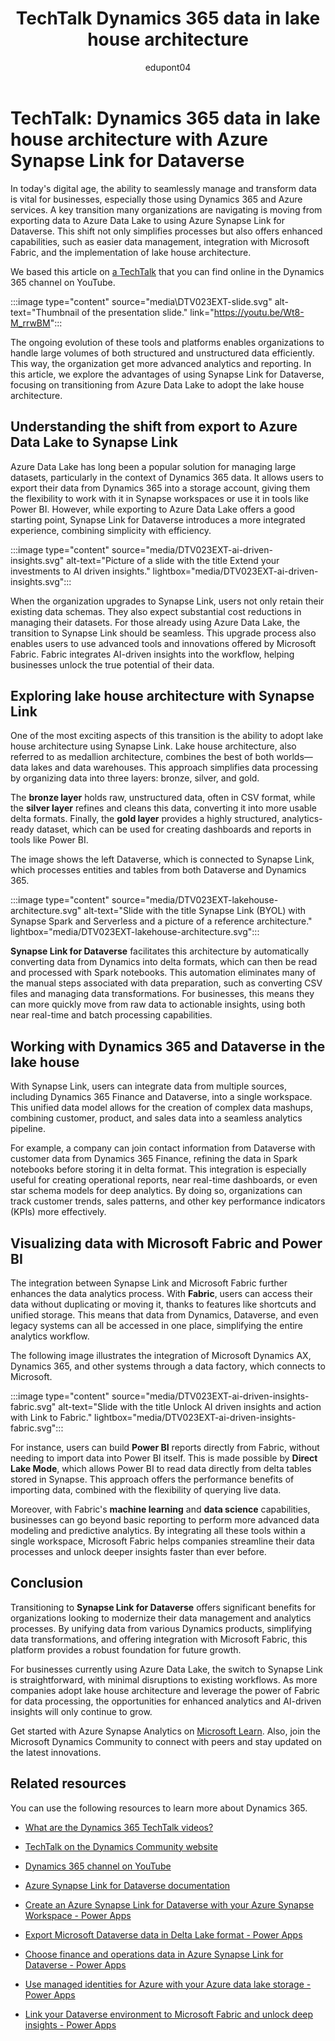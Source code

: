 ﻿---
title: TechTalk Dynamics 365 data in lake house architecture
description: Summary of TechTalk video that talks about Dynamics 365 data lake house architectures data warehousing with Azure Synapse Link for Dataverse.
ms.date: 10/01/2024
ms.topic: conceptual
author: edupont04
ms.author: edupont
ai-usage: ai-assisted
---

# TechTalk: Dynamics 365 data in lake house architecture with Azure Synapse Link for Dataverse

In today's digital age, the ability to seamlessly manage and transform data is vital for businesses, especially those using Dynamics 365 and Azure services. A key transition many organizations are navigating is moving from exporting data to Azure Data Lake to using Azure Synapse Link for Dataverse. This shift not only simplifies processes but also offers enhanced capabilities, such as easier data management, integration with Microsoft Fabric, and the implementation of lake house architecture.

We based this article on [a TechTalk](https://youtu.be/Wt8-M_rrwBM) that you can find online in the Dynamics 365 channel on YouTube.  

:::image type="content" source="media\DTV023EXT-slide.svg" alt-text="Thumbnail of the presentation slide." link="https://youtu.be/Wt8-M_rrwBM":::

The ongoing evolution of these tools and platforms enables organizations to handle large volumes of both structured and unstructured data efficiently. This way, the organization get more advanced analytics and reporting. In this article, we explore the advantages of using Synapse Link for Dataverse, focusing on transitioning from Azure Data Lake to adopt the lake house architecture.

## Understanding the shift from export to Azure Data Lake to Synapse Link

Azure Data Lake has long been a popular solution for managing large datasets, particularly in the context of Dynamics 365 data. It allows users to export their data from Dynamics 365 into a storage account, giving them the flexibility to work with it in Synapse workspaces or use it in tools like Power BI. However, while exporting to Azure Data Lake offers a good starting point, Synapse Link for Dataverse introduces a more integrated experience, combining simplicity with efficiency.

:::image type="content" source="media/DTV023EXT-ai-driven-insights.svg" alt-text="Picture of a slide with the title Extend your investments to AI driven insights." lightbox="media/DTV023EXT-ai-driven-insights.svg":::

When the organization upgrades to Synapse Link, users not only retain their existing data schemas. They also expect substantial cost reductions in managing their datasets. For those already using Azure Data Lake, the transition to Synapse Link should be seamless. This upgrade process also enables users to use advanced tools and innovations offered by Microsoft Fabric. Fabric integrates AI-driven insights into the workflow, helping businesses unlock the true potential of their data.

## Exploring lake house architecture with Synapse Link

One of the most exciting aspects of this transition is the ability to adopt lake house architecture using Synapse Link. Lake house architecture, also referred to as medallion architecture, combines the best of both worlds—data lakes and data warehouses. This approach simplifies data processing by organizing data into three layers: bronze, silver, and gold.

The **bronze layer** holds raw, unstructured data, often in CSV format, while the **silver layer** refines and cleans this data, converting it into more usable delta formats. Finally, the **gold layer** provides a highly structured, analytics-ready dataset, which can be used for creating dashboards and reports in tools like Power BI.

The image shows the left Dataverse, which is connected to Synapse Link, which processes entities and tables from both Dataverse and Dynamics 365.

:::image type="content" source="media/DTV023EXT-lakehouse-architecture.svg" alt-text="Slide with the title Synapse Link (BYOL) with Synapse Spark and Serverless and a picture of a reference architecture." lightbox="media/DTV023EXT-lakehouse-architecture.svg":::

**Synapse Link for Dataverse** facilitates this architecture by automatically converting data from Dynamics into delta formats, which can then be read and processed with Spark notebooks. This automation eliminates many of the manual steps associated with data preparation, such as converting CSV files and managing data transformations. For businesses, this means they can more quickly move from raw data to actionable insights, using both near real-time and batch processing capabilities.

## Working with Dynamics 365 and Dataverse in the lake house

With Synapse Link, users can integrate data from multiple sources, including Dynamics 365 Finance and Dataverse, into a single workspace. This unified data model allows for the creation of complex data mashups, combining customer, product, and sales data into a seamless analytics pipeline.

For example, a company can join contact information from Dataverse with customer data from Dynamics 365 Finance, refining the data in Spark notebooks before storing it in delta format. This integration is especially useful for creating operational reports, near real-time dashboards, or even star schema models for deep analytics. By doing so, organizations can track customer trends, sales patterns, and other key performance indicators (KPIs) more effectively.

## Visualizing data with Microsoft Fabric and Power BI

The integration between Synapse Link and Microsoft Fabric further enhances the data analytics process. With **Fabric**, users can access their data without duplicating or moving it, thanks to features like shortcuts and unified storage. This means that data from Dynamics, Dataverse, and even legacy systems can all be accessed in one place, simplifying the entire analytics workflow.

The following image illustrates the integration of Microsoft Dynamics AX, Dynamics 365, and other systems through a data factory, which connects to Microsoft.

:::image type="content" source="media/DTV023EXT-ai-driven-insights-fabric.svg" alt-text="Slide with the title Unlock AI driven insights and action with Link to Fabric." lightbox="media/DTV023EXT-ai-driven-insights-fabric.svg":::

For instance, users can build **Power BI** reports directly from Fabric, without needing to import data into Power BI itself. This is made possible by **Direct Lake Mode**, which allows Power BI to read data directly from delta tables stored in Synapse. This approach offers the performance benefits of importing data, combined with the flexibility of querying live data.

Moreover, with Fabric's **machine learning** and **data science** capabilities, businesses can go beyond basic reporting to perform more advanced data modeling and predictive analytics. By integrating all these tools within a single workspace, Microsoft Fabric helps companies streamline their data processes and unlock deeper insights faster than ever before.

## Conclusion

Transitioning to **Synapse Link for Dataverse** offers significant benefits for organizations looking to modernize their data management and analytics processes. By unifying data from various Dynamics products, simplifying data transformations, and offering integration with Microsoft Fabric, this platform provides a robust foundation for future growth.

For businesses currently using Azure Data Lake, the switch to Synapse Link is straightforward, with minimal disruptions to existing workflows. As more companies adopt lake house architecture and leverage the power of Fabric for data processing, the opportunities for enhanced analytics and AI-driven insights will only continue to grow.

Get started with Azure Synapse Analytics on [Microsoft Learn](/azure/synapse-analytics/). Also, join the Microsoft Dynamics Community to connect with peers and stay updated on the latest innovations.

## Related resources

You can use the following resources to learn more about Dynamics 365.

- [What are the Dynamics 365 TechTalk videos?](../roles/techtalk-videos.md)

- [TechTalk on the Dynamics Community website](https://community.dynamics.com/videos/)

- [Dynamics 365 channel on YouTube](https://www.youtube.com/channel/UC5QxCcXhFFixs1nfmOpJlvQ)

- [Azure Synapse Link for Dataverse documentation](/powerapps/maker/data-platform/export-to-data-lake)

- [Create an Azure Synapse Link for Dataverse with your Azure Synapse Workspace - Power Apps](/power-apps/maker/data-platform/azure-synapse-link-synapse)

- [Export Microsoft Dataverse data in Delta Lake format - Power Apps](/power-apps/maker/data-platform/azure-synapse-link-delta-lake)

- [Choose finance and operations data in Azure Synapse Link for Dataverse - Power Apps](/power-apps/maker/data-platform/azure-synapse-link-select-fno-data)

- [Use managed identities for Azure with your Azure data lake storage - Power Apps](/power-apps/maker/data-platform/azure-synapse-link-msi)

- [Link your Dataverse environment to Microsoft Fabric and unlock deep insights - Power Apps](/power-apps/maker/data-platform/azure-synapse-link-view-in-fabric)
